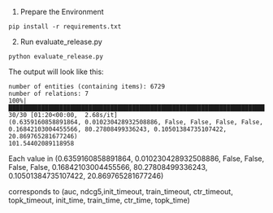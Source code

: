 1. Prepare the Environment

`pip install -r requirements.txt`

2. Run evaluate_release.py

`python evaluate_release.py`

The output will look like this:
```
number of entities (containing items): 6729
number of relations: 7
100%|███████████████████████████████████████████████████████████████████████████████████████████| 30/30 [01:20<00:00,  2.68s/it]
(0.6359160858891864, 0.010230428932508886, False, False, False, False, 0.16842103004455566, 80.27808499336243, 0.10501384735107422, 20.869765281677246)
101.54402089118958
```

Each value in  (0.6359160858891864, 0.010230428932508886, False, False, False, False, 0.16842103004455566, 80.27808499336243, 0.10501384735107422, 20.869765281677246)

corresponds to (auc, ndcg5,init_timeout, train_timeout, ctr_timeout, topk_timeout, init_time, train_time, ctr_time, topk_time)